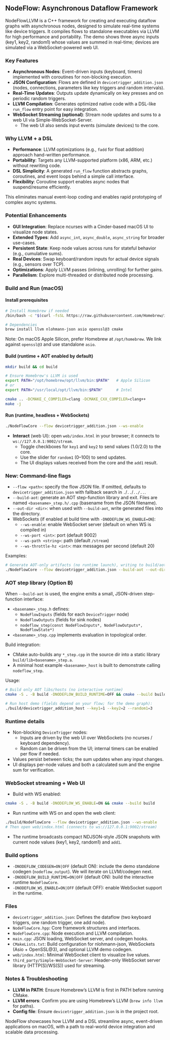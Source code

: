 ## NodeFlow: Asynchronous Dataflow Framework

NodeFlowLLVM is a C++ framework for creating and executing dataflow graphs with asynchronous nodes, designed to simulate real-time systems like device triggers. It compiles flows to standalone executables via LLVM for high performance and portability. The demo shows three async inputs (key1, key2, random1) whose values are summed in real-time; devices are simulated via a WebSocket-powered web UI.

### Key Features

- **Asynchronous Nodes**: Event-driven inputs (keyboard, timers) implemented with coroutines for non-blocking execution.
- **JSON Configuration**: Flows are defined in `devicetrigger_addition.json` (nodes, connections, parameters like key triggers and random intervals).
- **Real-Time Updates**: Outputs update dynamically on key presses and on periodic random triggers.
- **LLVM Compilation**: Generates optimized native code with a DSL-like `run_flow` entry point for easy integration.
- **WebSocket Streaming (optional)**: Stream node updates and sums to a web UI via Simple-WebSocket-Server.
  - The web UI also sends input events (simulate devices) to the core.

### Why LLVM + a DSL

- **Performance**: LLVM optimizations (e.g., `fadd` for float addition) approach hand-written performance.
- **Portability**: Targets any LLVM-supported platform (x86, ARM, etc.) without rewriting code.
- **DSL Simplicity**: A generated `run_flow` function abstracts graphs, coroutines, and event loops behind a simple call interface.
- **Flexibility**: Coroutine support enables async nodes that suspend/resume efficiently.

This eliminates manual event-loop coding and enables rapid prototyping of complex async systems.

### Potential Enhancements

- **GUI Integration**: Replace ncurses with a Cinder-based macOS UI to visualize node states.
- **Extended Types**: Add `async_int`, `async_double`, `async_string` for broader use-cases.
- **Persistent State**: Keep node values across runs for stateful behavior (e.g., cumulative sums).
- **Real Devices**: Swap keyboard/random inputs for actual device signals (e.g., sensors over TCP).
- **Optimizations**: Apply LLVM passes (inlining, unrolling) for further gains.
- **Parallelism**: Explore multi-threaded or distributed node processing.

### Build and Run (macOS)

#### Install prerequisites

```bash
# Install Homebrew if needed
/bin/bash -c "$(curl -fsSL https://raw.githubusercontent.com/Homebrew/install/HEAD/install.sh)"

# Dependencies
brew install llvm nlohmann-json asio openssl@3 cmake
```

Note: On macOS Apple Silicon, prefer Homebrew at `/opt/homebrew`. We link against `openssl@3` and use standalone `asio`.

#### Build (runtime + AOT enabled by default)

```bash
mkdir build && cd build

# Ensure Homebrew's LLVM is used
export PATH="/opt/homebrew/opt/llvm/bin:$PATH"   # Apple Silicon
# or
export PATH="/usr/local/opt/llvm/bin:$PATH"      # Intel

cmake .. -DCMAKE_C_COMPILER=clang -DCMAKE_CXX_COMPILER=clang++
make -j
```

#### Run (runtime, headless + WebSockets)

```bash
./NodeFlowCore --flow devicetrigger_addition.json --ws-enable
```

- **Interact** (web UI): open `web/index.html` in your browser; it connects to `ws://127.0.0.1:9002/stream`.
  - Toggle checkboxes for `key1` and `key2` to send values (1.0/2.0) to the core.
  - Use the slider for `random1` (0–100) to send updates.
  - The UI displays values received from the core and the `add1` result.

### New: Command-line flags

- `--flow <path>`: specify the flow JSON file. If omitted, defaults to `devicetrigger_addition.json` with fallback search in `.`/`..`/`../..`.
- `--build-aot`: generate an AOT step-function library and exit. Files are named `<basename>_step.h/.cpp` (basename from the JSON filename).
- `--out-dir <dir>`: when used with `--build-aot`, write generated files into the directory.
- WebSockets (if enabled at build time with `-DNODEFLOW_WS_ENABLE=ON`):
  - `--ws-enable`: enable WebSocket server (default on when WS is compiled in)
  - `--ws-port <int>`: port (default 9002)
  - `--ws-path <string>`: path (default `/stream`)
  - `--ws-throttle-hz <int>`: max messages per second (default 20)

Examples:

```bash
# Generate AOT-only artifacts (no runtime launch), writing to build/aot
./NodeFlowCore --flow devicetrigger_addition.json --build-aot --out-dir build/aot
```

### AOT step library (Option B)

When `--build-aot` is used, the engine emits a small, JSON-driven step-function interface:
- `<basename>_step.h` defines:
  - `NodeFlowInputs` (fields for each `DeviceTrigger` node)
  - `NodeFlowOutputs` (fields for sink nodes)
  - `nodeflow_step(const NodeFlowInputs*, NodeFlowOutputs*, NodeFlowState*)`
- `<basename>_step.cpp` implements evaluation in topological order.

Build integration:
- CMake auto-builds any `*_step.cpp` in the source dir into a static library `build/lib<basename>_step.a`.
- A minimal host example `<basename>_host` is built to demonstrate calling `nodeflow_step`.

Usage:

```bash
# Build only AOT libs/hosts (no interactive runtime)
cmake -S . -B build -DNODEFLOW_BUILD_RUNTIME=OFF && cmake --build build

# Run host demo (fields depend on your flow; for the demo graph):
./build/devicetrigger_addition_host --key1=1 --key2=2 --random1=3
```

### Runtime details

- Non-blocking `DeviceTrigger` nodes:
  - Inputs are driven by the web UI over WebSockets (no ncurses / keyboard dependency).
  - Random can be driven from the UI; internal timers can be enabled per flow if needed.
- Values persist between ticks; the sum updates when any input changes.
- UI displays per-node values and both a calculated sum and the engine sum for verification.

### WebSocket streaming + Web UI

- Build with WS enabled:

```bash
cmake -S . -B build -DNODEFLOW_WS_ENABLE=ON && cmake --build build
```

- Run runtime with WS on and open the web client:

```bash
./build/NodeFlowCore --flow devicetrigger_addition.json --ws-enable
# Then open web/index.html (connects to ws://127.0.0.1:9002/stream)
```

- The runtime broadcasts compact NDJSON-style JSON snapshots with current node values (key1, key2, random1) and `add1`.

### Build options

- `-DNODEFLOW_CODEGEN=ON|OFF` (default ON): include the demo standalone codegen (`nodeflow_output`). We will iterate on LLVM/codegen next.
- `-DNODEFLOW_BUILD_RUNTIME=ON|OFF` (default ON): build the interactive runtime `NodeFlowCore`.
- `-DNODEFLOW_WS_ENABLE=ON|OFF` (default OFF): enable WebSocket support in the runtime.

### Files

- `devicetrigger_addition.json`: Defines the dataflow (two keyboard triggers, one random trigger, one add node).
- `NodeFlowCore.hpp`: Core framework structures and interfaces.
- `NodeFlowCore.cpp`: Node execution and LLVM compilation.
- `main.cpp`: JSON loading, WebSocket server, and codegen hooks.
- `CMakeLists.txt`: Build configuration for nlohmann-json, WebSockets (Asio + OpenSSL@3), and optional LLVM demo codegen.
- `web/index.html`: Minimal WebSocket client to visualize live values.
- `third_party/Simple-WebSocket-Server`: Header-only WebSocket server library (HTTP(S)/WS(S)) used for streaming.

### Notes & Troubleshooting

- **LLVM in PATH**: Ensure Homebrew’s LLVM is first in PATH before running CMake.
- **LLVM errors**: Confirm you are using Homebrew’s LLVM (`brew info llvm` for paths).
- **Config file**: Ensure `devicetrigger_addition.json` is in the project root.

NodeFlow showcases how LLVM and a DSL streamline async, event-driven applications on macOS, with a path to real-world device integration and scalable data processing.